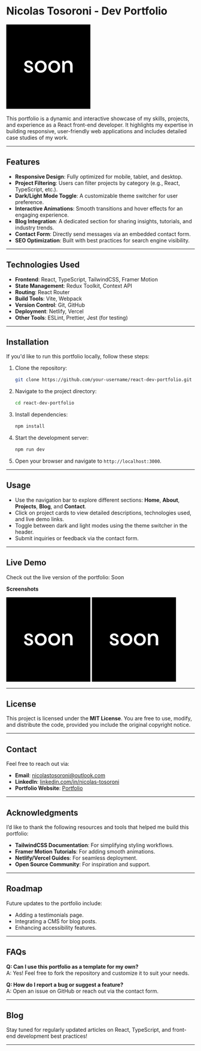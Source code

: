# Nicolas Tosoroni - Dev Portfolio

![Portfolio Screenshot](https://github.com/nicotosoroni/portfolio/blob/master/src/assets/soon.png)

This portfolio is a dynamic and interactive showcase of my skills, projects, and experience as a React front-end developer. It highlights my expertise in building responsive, user-friendly web applications and includes detailed case studies of my work.

---

## Features

- **Responsive Design**: Fully optimized for mobile, tablet, and desktop.
- **Project Filtering**: Users can filter projects by category (e.g., React, TypeScript, etc.).
- **Dark/Light Mode Toggle**: A customizable theme switcher for user preference.
- **Interactive Animations**: Smooth transitions and hover effects for an engaging experience.
- **Blog Integration**: A dedicated section for sharing insights, tutorials, and industry trends.
- **Contact Form**: Directly send messages via an embedded contact form.
- **SEO Optimization**: Built with best practices for search engine visibility.

---

## Technologies Used

- **Frontend**: React, TypeScript, TailwindCSS, Framer Motion
- **State Management**: Redux Toolkit, Context API
- **Routing**: React Router
- **Build Tools**: Vite, Webpack
- **Version Control**: Git, GitHub
- **Deployment**: Netlify, Vercel
- **Other Tools**: ESLint, Prettier, Jest (for testing)

---

## Installation

If you'd like to run this portfolio locally, follow these steps:

1. Clone the repository:

   ```bash
   git clone https://github.com/your-username/react-dev-portfolio.git
   ```

2. Navigate to the project directory:
   ```bash
   cd react-dev-portfolio
   ```
3. Install dependencies:
   ```bash
   npm install
   ```
4. Start the development server:
   ```bash
   npm run dev
   ```
5. Open your browser and navigate to `http://localhost:3000`.

---

## Usage

- Use the navigation bar to explore different sections: **Home**, **About**, **Projects**, **Blog**, and **Contact**.
- Click on project cards to view detailed descriptions, technologies used, and live demo links.
- Toggle between dark and light modes using the theme switcher in the header.
- Submit inquiries or feedback via the contact form.

---

## Live Demo

Check out the live version of the portfolio: Soon

**Screenshots**

![Home Page](https://github.com/nicotosoroni/portfolio/blob/master/src/assets/soon.png)
![Projects Page](./src/assets/soon.png)

---

## License

This project is licensed under the **MIT License**. You are free to use, modify, and distribute the code, provided you include the original copyright notice.

---

## Contact

Feel free to reach out via:

- **Email**: nicolastosoroni@outlook.com
- **LinkedIn**: [linkedin.com/in/nicolas-tosoroni](https://www.linkedin.com/in/nicolas-tosoroni/)
- **Portfolio Website**: [Portfolio](https://github.com/nicotosoroni/portfolio)

---

## Acknowledgments

I’d like to thank the following resources and tools that helped me build this portfolio:

- **TailwindCSS Documentation**: For simplifying styling workflows.
- **Framer Motion Tutorials**: For adding smooth animations.
- **Netlify/Vercel Guides**: For seamless deployment.
- **Open Source Community**: For inspiration and support.

---

## Roadmap

Future updates to the portfolio include:

- Adding a testimonials page.
- Integrating a CMS for blog posts.
- Enhancing accessibility features.

---

## FAQs

**Q: Can I use this portfolio as a template for my own?**  
A: Yes! Feel free to fork the repository and customize it to suit your needs.

**Q: How do I report a bug or suggest a feature?**  
A: Open an issue on GitHub or reach out via the contact form.

---

## Blog

Stay tuned for regularly updated articles on React, TypeScript, and front-end development best practices!

---

